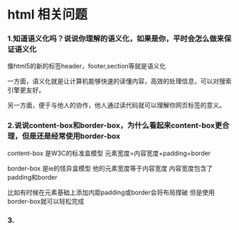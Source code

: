 # html 相关问题

### 1.知道语义化吗？说说你理解的语义化，如果是你，平时会怎么做来保证语义化

像html5的新的标签header，footer,section等就是语义化

一方面，语义化就是让计算机能够快速的读懂内容，高效的处理信息，可以对搜索引擎更友好。

另一方面，便于与他人的协作，他人通过读代码就可以理解你网页标签的意义。

### 2.说说content-box和border-box，为什么看起来content-box更合理，但是还是经常使用border-box

content-box 是W3C的标准盒模型 元素宽度=内容宽度+padding+border

border-box 是ie的怪异盒模型  他的元素宽度等于内容宽度  内容宽度包含了padding和border

 比如有时候在元素基础上添加内距padding或border会将布局撑破 但是使用border-box就可以轻松完成
 
 ### 3. 
